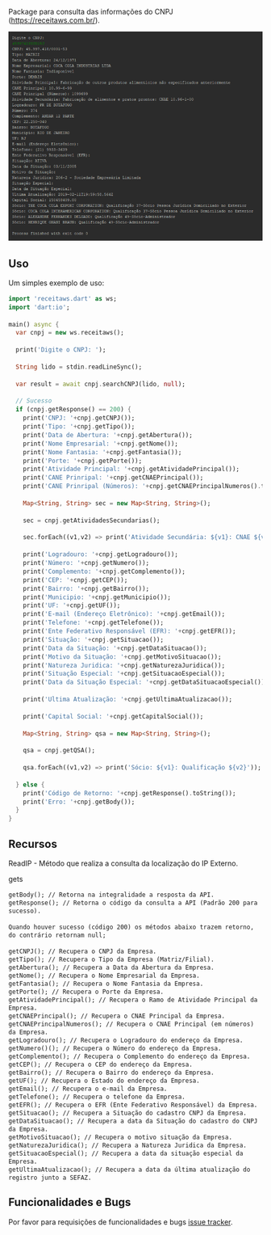 Package para consulta das informações do CNPJ (https://receitaws.com.br/).

![ReceitaWS](example/receita_ws.png)

## Uso

Um simples exemplo de uso:

```dart
import 'receitaws.dart' as ws;
import 'dart:io';

main() async {
  var cnpj = new ws.receitaws();

  print('Digite o CNPJ: ');

  String lido = stdin.readLineSync();

  var result = await cnpj.searchCNPJ(lido, null);

  // Sucesso
  if (cnpj.getResponse() == 200) {
    print('CNPJ: '+cnpj.getCNPJ());
    print('Tipo: '+cnpj.getTipo());
    print('Data de Abertura: '+cnpj.getAbertura());
    print('Nome Empresarial: '+cnpj.getNome());
    print('Nome Fantasia: '+cnpj.getFantasia());
    print('Porte: '+cnpj.getPorte());
    print('Atividade Principal: '+cnpj.getAtividadePrincipal());
    print('CANE Prinripal: '+cnpj.getCNAEPrincipal());
    print('CANE Prinripal (Números): '+cnpj.getCNAEPrincipalNumeros().toString());

    Map<String, String> sec = new Map<String, String>();

    sec = cnpj.getAtividadesSecundarias();

    sec.forEach((v1,v2) => print('Atividade Secundária: ${v1}: CNAE ${v2}'));

    print('Logradouro: '+cnpj.getLogradouro());
    print('Número: '+cnpj.getNumero());
    print('Complemento: '+cnpj.getComplemento());
    print('CEP: '+cnpj.getCEP());
    print('Bairro: '+cnpj.getBairro());
    print('Municipio: '+cnpj.getMunicipio());
    print('UF: '+cnpj.getUF());
    print('E-mail (Endereço Eletrônico): '+cnpj.getEmail());
    print('Telefone: '+cnpj.getTelefone());
    print('Ente Federativo Responsável (EFR): '+cnpj.getEFR());
    print('Situação: '+cnpj.getSituacao());
    print('Data da Situação: '+cnpj.getDataSituacao());
    print('Motivo da Situação: '+cnpj.getMotivoSituacao());
    print('Natureza Juridica: '+cnpj.getNaturezaJuridica());
    print('Situação Especial: '+cnpj.getSituacaoEspecial());
    print('Data da Situação Especial: '+cnpj.getDataSituacaoEspecial());

    print('Ultima Atualização: '+cnpj.getUltimaAtualizacao());

    print('Capital Social: '+cnpj.getCapitalSocial());

    Map<String, String> qsa = new Map<String, String>();

    qsa = cnpj.getQSA();

    qsa.forEach((v1,v2) => print('Sócio: ${v1}: Qualificação ${v2}'));

  } else {
    print('Código de Retorno: '+cnpj.getResponse().toString());
    print('Erro: '+cnpj.getBody());
  }
}
```

## Recursos

ReadIP - Método que realiza a consulta da localização do IP Externo.

gets

    getBody(); // Retorna na integralidade a resposta da API.
    getResponse(); // Retorna o código da consulta a API (Padrão 200 para sucesso).
    
    Quando houver sucesso (código 200) os métodos abaixo trazem retorno, do contrário retornam null;
    
    getCNPJ(); // Recupera o CNPJ da Empresa.
    getTipo(); // Recupera o Tipo da Empresa (Matriz/Filial).
    getAbertura(); // Recupera a Data da Abertura da Empresa.
    getNome(); // Recupera o Nome Empresarial da Empresa.
    getFantasia(); // Recupera o Nome Fantasia da Empresa.
    getPorte(); // Recupera o Porte da Empresa.
    getAtividadePrincipal(); // Recupera o Ramo de Atividade Principal da Empresa.
    getCNAEPrincipal(); // Recupera o CNAE Principal da Empresa.
    getCNAEPrincipalNumeros(); // Recupera o CNAE Principal (em números) da Empresa.
    getLogradouro(); // Recupera o Logradouro do endereço da Empresa.
    getNumero()(); // Recupera o Número do endereço da Empresa.
    getComplemento(); // Recupera o Complemento do endereço da Empresa.    
    getCEP(); // Recupera o CEP do endereço da Empresa.
    getBairro(); // Recupera o Bairro do endereço da Empresa.
    getUF(); // Recupera o Estado do endereço da Empresa.
    getEmail(); // Recupera o e-mail da Empresa.
    getTelefone(); // Recupera o telefone da Empresa.
    getEFR(); // Recupera o EFR (Ente Federativo Responsável) da Empresa.
    getSituacao(); // Recupera a Situação do cadastro CNPJ da Empresa.
    getDataSituacao(); // Recupera a data da Situação do cadastro do CNPJ da Empresa.
    getMotivoSituacao(); // Recupera o motivo situação da Empresa.
    getNaturezaJuridica(); // Recupera a Natureza Juridica da Empresa.
    getSituacaoEspecial(); // Recupera a data da situação especial da Empresa.
    getUltimaAtualizacao(); // Recupera a data da última atualização do registro junto a SEFAZ.         
    
## Funcionalidades e Bugs

Por favor para requisições de funcionalidades e bugs [issue tracker][tracker].

[tracker]: https://github.com/mateuspenha/receita_ws/issues